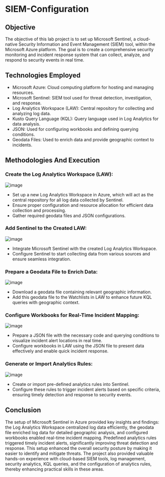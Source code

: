 # SIEM-Configuration

## Objective
The objective of this lab project is to set up Microsoft Sentinel, a cloud-native Security Information and Event Management (SIEM) tool, within the Microsoft Azure platform. The goal is to create a comprehensive security monitoring and incident response system that can collect, analyze, and respond to security events in real time.

## Technologies Employed
- Microsoft Azure: Cloud computing platform for hosting and managing resources. <br>
- Microsoft Sentinel: SIEM tool used for threat detection, investigation, and response. <br>
- Log Analytics Workspace (LAW): Central repository for collecting and analyzing log data.<br>
- Kusto Query Language (KQL): Query language used in Log Analytics for data analysis.<br>
- JSON: Used for configuring workbooks and defining querying conditions.<br>
- Geodata Files: Used to enrich data and provide geographic context to incidents.<br>

## Methodologies And Execution
### Create the Log Analytics Workspace (LAW):

![image](https://github.com/user-attachments/assets/a1b34751-1393-48d1-93f4-9869a228a051)

- Set up a new Log Analytics Workspace in Azure, which will act as the central repository for all log data collected by Sentinel.
- Ensure proper configuration and resource allocation for efficient data collection and processing.
- Gather required geodata files and JSON configurations.

### Add Sentinel to the Created LAW:

![image](https://github.com/user-attachments/assets/befe9461-0647-404f-be5b-3bdbe63578c7)

- Integrate Microsoft Sentinel with the created Log Analytics Workspace.
- Configure Sentinel to start collecting data from various sources and ensure seamless integration.

### Prepare a Geodata File to Enrich Data:

![image](https://github.com/user-attachments/assets/8c24eb02-eb98-45cd-9171-978d0f0ff6db)

- Download a geodata file containing relevant geographic information.
- Add this geodata file to the Watchlists in LAW to enhance future KQL queries with geographic context.

### Configure Workbooks for Real-Time Incident Mapping:

![image](https://github.com/user-attachments/assets/e8e32b4a-eb27-4c3c-b202-111840bd9b95)

- Prepare a JSON file with the necessary code and querying conditions to visualize incident alert locations in real time.
- Configure workbooks in LAW using the JSON file to present data effectively and enable quick incident response.

### Generate or Import Analytics Rules:

![image](https://github.com/user-attachments/assets/a6131288-824f-45fa-b6fc-b30869cbe49a)

- Create or import pre-defined analytics rules into Sentinel.
- Configure these rules to trigger incident alerts based on specific criteria, ensuring timely detection and response to security events.

## Conclusion
The setup of Microsoft Sentinel in Azure provided key insights and findings: the Log Analytics Workspace centralized log data efficiently, the geodata file enriched log data for detailed geographic analysis, and configured workbooks enabled real-time incident mapping. Predefined analytics rules triggered timely incident alerts, significantly improving threat detection and response. This setup enhanced the overall security posture by making it easier to identify and mitigate threats. The project also provided valuable hands-on experience with cloud-based SIEM tools, log management, security analytics, KQL queries, and the configuration of analytics rules, thereby enhancing practical skills in these areas.
